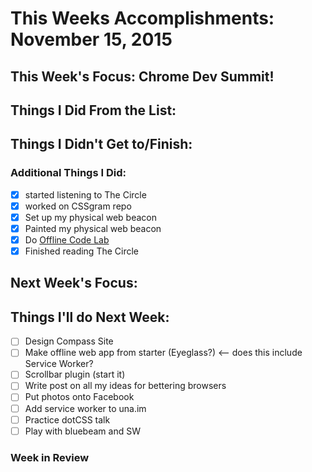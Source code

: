 # This Weeks Accomplishments: November 15, 2015

## This Week's Focus: Chrome Dev Summit!

## Things I Did From the List:

## Things I Didn't Get to/Finish:

### Additional Things I Did:

- [x] started listening to The Circle
- [x] worked on CSSgram repo
- [x] Set up my physical web beacon
- [x] Painted my physical web beacon
- [x] Do [Offline Code Lab](https://www.code-labs.io/codelabs/offline/)
- [x] Finished reading The Circle

## Next Week's Focus:

## Things I'll do Next Week:

- [ ] Design Compass Site
- [ ] Make offline web app from starter (Eyeglass?) <-- does this include Service Worker?
- [ ] Scrollbar plugin (start it)
- [ ] Write post on all my ideas for bettering browsers
- [ ] Put photos onto Facebook
- [ ] Add service worker to una.im
- [ ] Practice dotCSS talk
- [ ] Play with bluebeam and SW

### Week in Review
